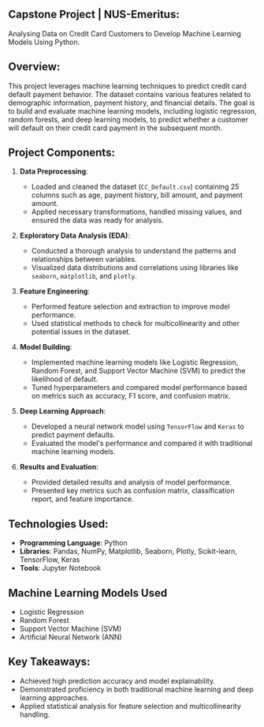 ## Capstone Project | NUS-Emeritus:
Analysing Data on Credit Card Customers to Develop Machine Learning Models Using Python.

## Overview:
This project leverages machine learning techniques to predict credit card default payment behavior. The dataset contains various features related to demographic information, payment history, and financial details. The goal is to build and evaluate machine learning models, including logistic regression, random forests, and deep learning models, to predict whether a customer will default on their credit card payment in the subsequent month.

## Project Components:
1. **Data Preprocessing**:
   - Loaded and cleaned the dataset (`CC_Default.csv`) containing 25 columns such as age, payment history, bill amount, and payment amount.
   - Applied necessary transformations, handled missing values, and ensured the data was ready for analysis.
   
2. **Exploratory Data Analysis (EDA)**:
   - Conducted a thorough analysis to understand the patterns and relationships between variables.
   - Visualized data distributions and correlations using libraries like `seaborn`, `matplotlib`, and `plotly`.

3. **Feature Engineering**:
   - Performed feature selection and extraction to improve model performance.
   - Used statistical methods to check for multicollinearity and other potential issues in the dataset.

4. **Model Building**:
   - Implemented machine learning models like Logistic Regression, Random Forest, and Support Vector Machine (SVM) to predict the likelihood of default.
   - Tuned hyperparameters and compared model performance based on metrics such as accuracy, F1 score, and confusion matrix.

5. **Deep Learning Approach**:
   - Developed a neural network model using `TensorFlow` and `Keras` to predict payment defaults.
   - Evaluated the model's performance and compared it with traditional machine learning models.

6. **Results and Evaluation**:
   - Provided detailed results and analysis of model performance.
   - Presented key metrics such as confusion matrix, classification report, and feature importance.

## Technologies Used:
- **Programming Language**: Python
- **Libraries**: Pandas, NumPy, Matplotlib, Seaborn, Plotly, Scikit-learn, TensorFlow, Keras
- **Tools**: Jupyter Notebook

## Machine Learning Models Used
* Logistic Regression
* Random Forest
* Support Vector Machine (SVM)
* Artificial Neural Network (ANN)


## Key Takeaways:
- Achieved high prediction accuracy and model explainability.
- Demonstrated proficiency in both traditional machine learning and deep learning approaches.
- Applied statistical analysis for feature selection and multicollinearity handling.

